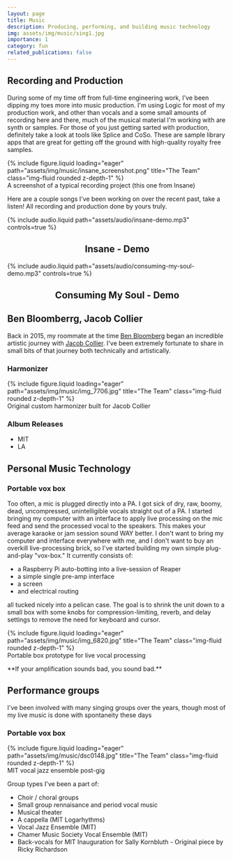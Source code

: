 ```yaml
---
layout: page
title: Music
description: Producing, performing, and building music technology
img: assets/img/music/sing1.jpg
importance: 1
category: fun
related_publications: false
---
```


## Recording and Production

During some of my time off from full-time engineering work, I've been dipping my toes more into music production. 
I'm using Logic for most of my production work, and other than vocals and a some small amounts of recording here and there, much of the musical material I'm working with are synth or samples. For those of you just getting sarted with production, definitely take a look at tools like Splice and CoSo. These are sample library apps that are great for getting off the ground with high-quality royalty free samples. 

<div class="row">
    <div class="col-sm mt-3 mt-md-0">
        {% include figure.liquid loading="eager" path="assets/img/music/insane_screenshot.png" title="The Team" class="img-fluid rounded z-depth-1" %}
    </div>
</div>
<div class="caption">
    A screenshot of a typical recording project (this one from Insane)
</div>

Here are a couple songs I've been working on over the recent past, take a listen!
All recording and production done by yours truly.

<div class="row mt-3">
    <div class="col-12 mt-3 d-flex justify-content-center align-items-center" style="flex-direction: column;">
        {% include audio.liquid path="assets/audio/insane-demo.mp3" controls=true %}
        <div class="caption mt-2" style="text-align: center;">
            <h2>Insane - Demo</h2>
        </div>
    </div>
</div>

<div class="row mt-3">
    <div class="col-12 mt-3 d-flex justify-content-center align-items-center" style="flex-direction: column;">
        {% include audio.liquid path="assets/audio/consuming-my-soul-demo.mp3" controls=true %}
        <div class="caption mt-2" style="text-align: center;">
            <h2>Consuming My Soul - Demo</h2>
        </div>
    </div>
</div>



## Ben Bloomberrg, Jacob Collier

Back in 2015, my roommate at the time <a href="https://ben.ai/">Ben Bloomberg</a> began an incredible artistic journey with <a href="https://www.jacobcollier.com/#/">Jacob Collier</a>. I've been extremely fortunate to share in small bits of that journey both technically and artistically. 

### Harmonizer

 <div class="row">
    <div class="col-sm mt-3 mt-md-0">
        {% include figure.liquid loading="eager" path="assets/img/music/img_7706.jpg" title="The Team" class="img-fluid rounded z-depth-1" %}
    </div>
</div>
<div class="caption">
    Original custom harmonizer built for Jacob Collier
</div>

### Album Releases
- MIT
- LA

## Personal Music Technology

### Portable vox box 
Too often, a mic is plugged directly into a PA. I got sick of dry, raw, boomy, dead, uncompressed, unintelligible vocals straight out of a PA. I started bringing my computer with an interface to apply live processing on the mic feed and send the processed vocal to the speakers. This makes your average karaoke or jam session sound WAY better. I don't want to bring my computer and interface everywhere with me, and I don't want to buy an overkill live-processing brick, so I've started building my own simple plug-and-play "vox-box." It currently consists of: 

- a Raspberry Pi auto-botting into a live-session of Reaper 
- a simple single pre-amp interface
- a screen
- and electrical routing

all tucked nicely into a pelican case. The goal is to shrink the unit down to a small box with some knobs for compression-limiting, reverb, and delay settings to remove the need for keyboard and cursor.
  <div class="row">
    <div class="col-sm mt-3 mt-md-0">
        {% include figure.liquid loading="eager" path="assets/img/music/img_6820.jpg" title="The Team" class="img-fluid rounded z-depth-1" %}
    </div>
</div>
<div class="caption">
    Portable box prototype for live vocal processing
    <p>**If your amplification sounds bad, you sound bad.**</p>
</div>


## Performance groups

I've been involved with many singing groups over the years, though most of my live music is done with spontaneity these days

### Portable vox box 
  <div class="row">
    <div class="col-sm mt-3 mt-md-0">
        {% include figure.liquid loading="eager" path="assets/img/music/dsc0148.jpg" title="The Team" class="img-fluid rounded z-depth-1" %}
    </div>
</div>
<div class="caption">
    MIT vocal jazz ensemble post-gig
</div>

Group types I've been a part of:

 - Choir / choral groups
 - Small group rennaisance and period vocal music
 - Musical theater
 - A cappella (MIT Logarhythms)
 - Vocal Jazz Ensemble (MIT)
 - Chamer Music Society Vocal Ensemble (MIT)
 - Back-vocals for MIT Inauguration for Sally Kornbluth - Original piece by Ricky Richardson